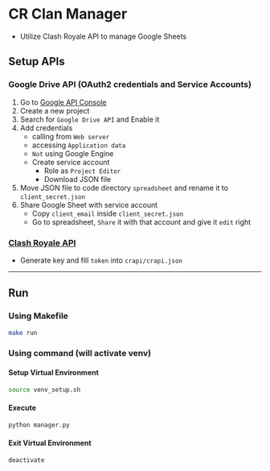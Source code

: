 # CR Clan Manager
- Utilize Clash Royale API to manage Google Sheets

## Setup APIs
### Google Drive API (OAuth2 credentials and Service Accounts)
1. Go to [Google API Console](https://console.developers.google.com/)
2. Create a new project
3. Search for `Google Drive API` and Enable it
4. Add credentials
	- calling from `Web server`
	- accessing `Application data`
	- `Not` using Google Engine
	- Create service account
		- Role as `Project Editor`
		- Download JSON file
5. Move JSON file to code directory `spreadsheet` and rename it to `client_secret.json`
6. Share Google Sheet with service account
	- Copy `client_email` inside `client_secret.json`
	- Go to spreadsheet, `Share` it with that account and give it `edit` right

### [Clash Royale API](https://developer.clashroyale.com/#/)
- Generate key and fill `token` into `crapi/crapi.json`

---
## Run

### Using Makefile
```sh
make run
```

### Using command (will activate venv)
#### Setup Virtual Environment
```sh
source venv_setup.sh
```

#### Execute
```sh
python manager.py
```

#### Exit Virtual Environment
```sh
deactivate
```